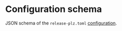 # Configuration schema

JSON schema of the `release-plz.toml`
[configuration](https://release-plz.ieni.dev/docs/config).
